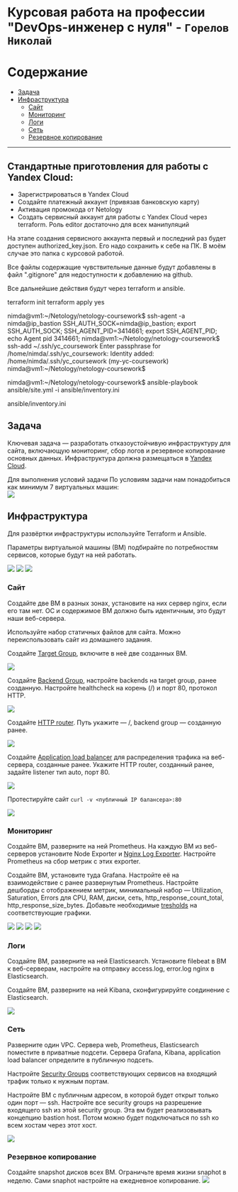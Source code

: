 #  Курсовая работа на профессии "DevOps-инженер с нуля" - `Горелов Николай`


Содержание
==========
* [Задача](#Задача)
* [Инфраструктура](#Инфраструктура)
    * [Сайт](#Сайт)
    * [Мониторинг](#Мониторинг)
    * [Логи](#Логи)
    * [Сеть](#Сеть)
    * [Резервное копирование](#Резервное-копирование)
---

## Стандартные приготовления для работы с Yandex Cloud:
* Зарегистрироваться в Yandex Cloud
* Создайте платежный аккаунт (привязав банковскую карту)
* Активация промокода от Netology
* Создать сервисный аккаунт для работы с Yandex Cloud через terraform. Роль editor достаточно для всех манипуляций

На этапе создания сервисного аккаунта первый и последний раз будет доступен authorized_key.json. Его надо сохранить к себе на ПК. В моём случае это папка с курсовой работой.

Все файлы содержащие чувствительные данные будут добавлены в файл ".gitignore" для недоступности к добавлению на github.

Все дальнейшие действия будут через terraform и ansible.



terraform init
terraform apply
yes


nimda@vm1:~/Netology/netology-coursework$ ssh-agent -a nimda@ip_bastion
SSH_AUTH_SOCK=nimda@ip_bastion; export SSH_AUTH_SOCK;
SSH_AGENT_PID=3414661; export SSH_AGENT_PID;
echo Agent pid 3414661;
nimda@vm1:~/Netology/netology-coursework$ ssh-add ~/.ssh/yc_coursework
Enter passphrase for /home/nimda/.ssh/yc_coursework: 
Identity added: /home/nimda/.ssh/yc_coursework (my-yc-coursework)
nimda@vm1:~/Netology/netology-coursework$


nimda@vm1:~/Netology/netology-coursework$ ansible-playbook ansible/site.yml -i ansible/inventory.ini

ansible/inventory.ini 



## Задача
Ключевая задача — разработать отказоустойчивую инфраструктуру для сайта, включающую мониторинг, сбор логов и резервное копирование основных данных. Инфраструктура должна размещаться в [Yandex Cloud](https://cloud.yandex.com/).

Для выполнения условий задачи По условиям задачи нам понадобиться как минимум 7 виртуальных машин:  
![](img/YC-virtualmachine.JPG)


## Инфраструктура
Для развёртки инфраструктуры используйте Terraform и Ansible. 

Параметры виртуальной машины (ВМ) подбирайте по потребностям сервисов, которые будут на ней работать. 

![](img/terraform-apply%20result.JPG)
![](img/ansible%20cmd.JPG)
![](img/ansible-result.JPG)

### Сайт
Создайте две ВМ в разных зонах, установите на них сервер nginx, если его там нет. ОС и содержимое ВМ должно быть идентичным, это будут наши веб-сервера.

Используйте набор статичных файлов для сайта. Можно переиспользовать сайт из домашнего задания.

Создайте [Target Group](https://cloud.yandex.com/docs/application-load-balancer/concepts/target-group), включите в неё две созданных ВМ.

![](img/YC-targetgroup.JPG)

Создайте [Backend Group](https://cloud.yandex.com/docs/application-load-balancer/concepts/backend-group), настройте backends на target group, ранее созданную. Настройте healthcheck на корень (/) и порт 80, протокол HTTP.

![](img/YC-backendgroup.JPG)

Создайте [HTTP router](https://cloud.yandex.com/docs/application-load-balancer/concepts/http-router). Путь укажите — /, backend group — созданную ранее.

![](img/YC-http-router.JPG)

Создайте [Application load balancer](https://cloud.yandex.com/en/docs/application-load-balancer/) для распределения трафика на веб-сервера, созданные ранее. Укажите HTTP router, созданный ранее, задайте listener тип auto, порт 80.

![](img/YC-L7-balancer.JPG)


Протестируйте сайт
`curl -v <публичный IP балансера>:80` 

![](img/curl-loadbalancer.JPG)

### Мониторинг
Создайте ВМ, разверните на ней Prometheus. На каждую ВМ из веб-серверов установите Node Exporter и [Nginx Log Exporter](https://github.com/martin-helmich/prometheus-nginxlog-exporter). Настройте Prometheus на сбор метрик с этих exporter.

Создайте ВМ, установите туда Grafana. Настройте её на взаимодействие с ранее развернутым Prometheus. Настройте дешборды с отображением метрик, минимальный набор — Utilization, Saturation, Errors для CPU, RAM, диски, сеть, http_response_count_total, http_response_size_bytes. Добавьте необходимые [tresholds](https://grafana.com/docs/grafana/latest/panels/thresholds/) на соответствующие графики.

![](img/grafana-dashboards.JPG)
![](img/grafana-nginx-exporter-dashboard.JPG)
![](img/grafana-node-exporter-dashboard.JPG)
![](img/grafana-node-exporter-win2-dashboard.JPG)

### Логи
Cоздайте ВМ, разверните на ней Elasticsearch. Установите filebeat в ВМ к веб-серверам, настройте на отправку access.log, error.log nginx в Elasticsearch.

Создайте ВМ, разверните на ней Kibana, сконфигурируйте соединение с Elasticsearch.

![](img/ELK-Kibana.JPG)

### Сеть
Разверните один VPC. Сервера web, Prometheus, Elasticsearch поместите в приватные подсети. Сервера Grafana, Kibana, application load balancer определите в публичную подсеть.

Настройте [Security Groups](https://cloud.yandex.com/docs/vpc/concepts/security-groups) соответствующих сервисов на входящий трафик только к нужным портам.

Настройте ВМ с публичным адресом, в которой будет открыт только один порт — ssh. Настройте все security groups на разрешение входящего ssh из этой security group. Эта вм будет реализовывать концепцию bastion host. Потом можно будет подключаться по ssh ко всем хостам через этот хост.

![](img/YC-network.JPG)

### Резервное копирование
Создайте snapshot дисков всех ВМ. Ограничьте время жизни snaphot в неделю. Сами snaphot настройте на ежедневное копирование.
![](img/YC-snapshot.JPG)